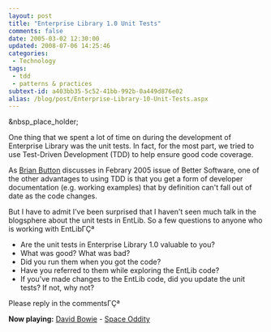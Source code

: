 ```yaml
---
layout: post
title: "Enterprise Library 1.0 Unit Tests"
comments: false
date: 2005-03-02 12:30:00
updated: 2008-07-06 14:25:46
categories:
 - Technology
tags:
 - tdd
 - patterns & practices
subtext-id: a403bb35-5c52-41bb-992b-0a449d876e02
alias: /blog/post/Enterprise-Library-10-Unit-Tests.aspx
---
```



&nbsp_place_holder;

One thing that we spent a lot of time on during the development of Enterprise Library was the unit tests. In fact, for the most part, we tried to use Test-Driven Development (TDD) to help ensure good code coverage. 

As [Brian Button](http://www.agileprogrammer.com/oneagilecoder) discusses in Febrary 2005 issue of Better Software, one of the other advantages to using TDD is that you get a form of developer documentation (e.g. working examples) that by definition can't fall out of date as the code changes. 

But I have to admit I've been surprised that I haven't seen much talk in the blogsphere about the unit tests in EntLib. So a few questions to anyone who is working with EntLibΓÇª

  * Are the unit tests in Enterprise Library 1.0 valuable to you?
  * What was good? What was bad?
  * Did you run them when you got the code?
  * Have you referred to them while exploring the EntLib code?
  * If you've made changes to the EntLib code, did you update the unit tests? If not, why not?

Please reply in the commentsΓÇª

**Now playing:** [David Bowie](http://phobos.apple.com/WebObjects/MZSearch.woa/wa/advancedSearchResults?artistTerm=David%20Bowie) - [Space Oddity](http://phobos.apple.com/WebObjects/MZSearch.woa/wa/advancedSearchResults?songTerm=Space%20Oddity&artistTerm=David%20Bowie)
